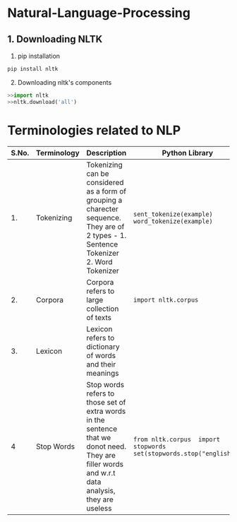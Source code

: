 # Natural-Language-Processing 

## 1. Downloading NLTK
1. pip installation 
```python
pip install nltk
```
2. Downloading nltk's components 
```python
>>import nltk
>>nltk.download('all')
```

# Terminologies related to NLP

| S.No. | Terminology | Description                                                                                                                                          | Python Library                                                                    | Examples                                                                                                                                                                                                      |
|-------|-------------|------------------------------------------------------------------------------------------------------------------------------------------------------|-----------------------------------------------------------------------------------|-------------------------------------------------------------------------------------------------------------------------------------------------------------------------------------------------------------|
| 1.    | Tokenizing  | Tokenizing can be considered as a form of grouping a charecter sequence. They are of 2 types -  1. Sentence Tokenizer  2. Word Tokenizer             | ```sent_tokenize(example) word_tokenize(example) ```                   | **SENTENCE TOKENIZER -** Hello Miss.  Purva Singh!  How are you?  We are very excited to meet you !!!!  **WORD TOKENIZER -** Hello,Miss,.,Purva,Singh,!,How,are,you,?,We,are, very,excited,to,meet,you,!,!,!,!  |
| 2.    | Corpora     | Corpora refers to large collection of texts                                                                                                          | ```import nltk.corpus ```                                                  | medical journals, presidential speech, any English language                                                                                                                                                 |
| 3.    | Lexicon     | Lexicon refers to dictionary of  words and their meanings                                                                                            |                                                                                   | bull - To a financial investor,  the first meaning for the word "Bull"  is someone who is confident about the market bull - an animal                                                                       |
| 4     | Stop Words  | Stop words refers to those set of extra words in  the sentence that we donot need.  They are filler words and w.r.t data analysis,  they are useless | ```from nltk.corpus  import stopwords  set(stopwords.stop("english"))  ``` | a, an, the, of                                                                                                                                                                                              |


